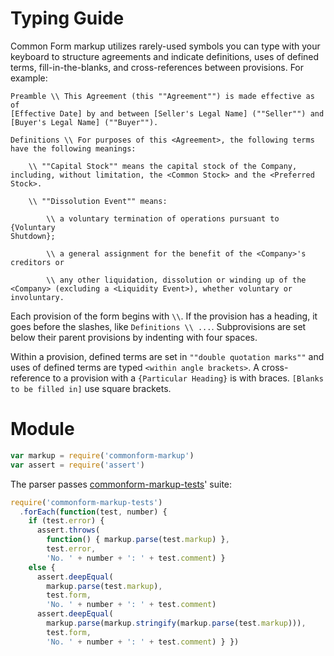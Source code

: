 # Typing Guide

Common Form markup utilizes rarely-used symbols you can type with your keyboard to structure agreements and indicate definitions, uses of defined terms, fill-in-the-blanks, and cross-references between provisions. For example:

```commonform
Preamble \\ This Agreement (this ""Agreement"") is made effective as of
[Effective Date] by and between [Seller's Legal Name] (""Seller"") and
[Buyer's Legal Name] (""Buyer"").

Definitions \\ For purposes of this <Agreement>, the following terms
have the following meanings:

    \\ ""Capital Stock"" means the capital stock of the Company,
including, without limitation, the <Common Stock> and the <Preferred
Stock>.

    \\ ""Dissolution Event"" means:

        \\ a voluntary termination of operations pursuant to {Voluntary
Shutdown};

        \\ a general assignment for the benefit of the <Company>'s
creditors or

        \\ any other liquidation, dissolution or winding up of the
<Company> (excluding a <Liquidity Event>), whether voluntary or
involuntary.
```

Each provision of the form begins with `\\`. If the provision has a heading, it goes before the slashes, like `Definitions \\ ...`. Subprovisions are set below their parent provisions by indenting with four spaces.

Within a provision, defined terms are set in `""double quotation marks""` and uses of defined terms are typed `<within angle brackets>`. A cross-reference to a provision with a `{Particular Heading}` is with braces. `[Blanks to be filled in]` use square brackets.

# Module

```javascript
var markup = require('commonform-markup')
var assert = require('assert')
```

The parser passes [commonform-markup-tests](https://npmjs.com/packages/commonform-markup-tests)' suite:

```javascript
require('commonform-markup-tests')
  .forEach(function(test, number) {
    if (test.error) {
      assert.throws(
        function() { markup.parse(test.markup) },
        test.error,
        'No. ' + number + ': ' + test.comment) }
    else {
      assert.deepEqual(
        markup.parse(test.markup),
        test.form,
        'No. ' + number + ': ' + test.comment)
      assert.deepEqual(
        markup.parse(markup.stringify(markup.parse(test.markup))),
        test.form,
        'No. ' + number + ': ' + test.comment) } })
```
